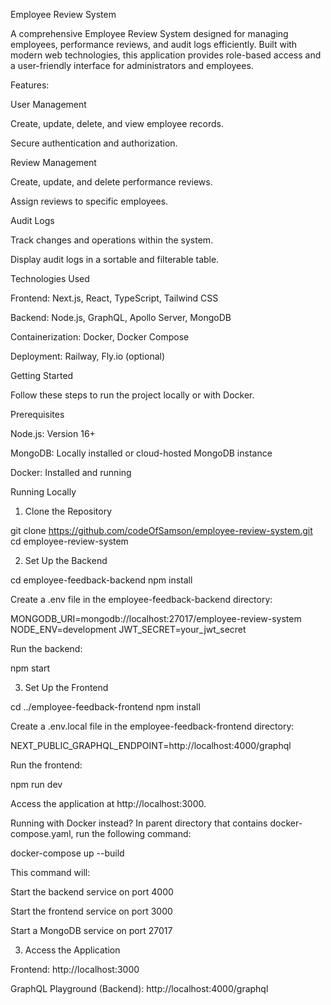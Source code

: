 Employee Review System

A comprehensive Employee Review System designed for managing employees, performance reviews, and audit logs efficiently.  Built with modern web technologies, this application provides role-based access and a user-friendly interface for administrators and employees.

Features:

User Management

Create, update, delete, and view employee records.

Secure authentication and authorization.

Review Management

Create, update, and delete performance reviews.

Assign reviews to specific employees.

Audit Logs

Track changes and operations within the system.

Display audit logs in a sortable and filterable table.

Technologies Used

Frontend: Next.js, React, TypeScript, Tailwind CSS

Backend: Node.js, GraphQL, Apollo Server, MongoDB

Containerization: Docker, Docker Compose

Deployment: Railway, Fly.io (optional)

Getting Started

Follow these steps to run the project locally or with Docker.

Prerequisites

Node.js: Version 16+

MongoDB: Locally installed or cloud-hosted MongoDB instance

Docker: Installed and running

Running Locally

1. Clone the Repository

git clone https://github.com/codeOfSamson/employee-review-system.git
cd employee-review-system

2. Set Up the Backend

cd employee-feedback-backend
npm install

Create a .env file in the employee-feedback-backend directory:

MONGODB_URI=mongodb://localhost:27017/employee-review-system
NODE_ENV=development
JWT_SECRET=your_jwt_secret

Run the backend:

npm start

3. Set Up the Frontend

cd ../employee-feedback-frontend
npm install

Create a .env.local file in the employee-feedback-frontend directory:

NEXT_PUBLIC_GRAPHQL_ENDPOINT=http://localhost:4000/graphql

Run the frontend:

npm run dev

Access the application at http://localhost:3000.

Running with Docker instead?
In parent directory that contains docker-compose.yaml, run the following command: 

docker-compose up --build

This command will:

Start the backend service on port 4000

Start the frontend service on port 3000

Start a MongoDB service on port 27017

3. Access the Application

Frontend: http://localhost:3000

GraphQL Playground (Backend): http://localhost:4000/graphql